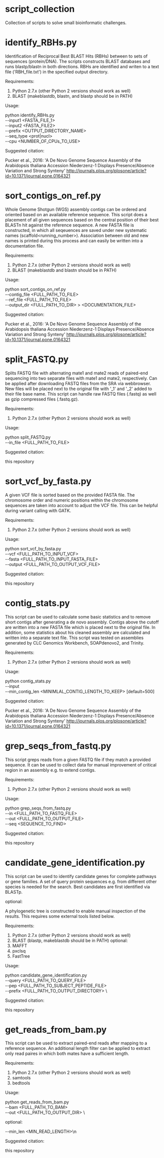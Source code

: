 # script_collection
Collection of scripts to solve small bioinformatic challenges.


# identify_RBHs.py

Identification of Reciprocal Best BLAST Hits (RBHs) between to sets of sequences (protein/DNA). The scripts constructs BLAST databases and runs blastp/blastn in both directions. RBHs are identified and writen to a text file ('RBH_file.txt') in the specified output directory.

Requirements:

1) Python 2.7.x (other Python 2 versions should work as well)
2) BLAST (makeblastdb, blastn, and blastp should be in PATH)

Usage:

python identify_RBHs.py \
--input1 <FASTA_FILE_1> \
--input2 <FASTA_FILE2> \
--prefix <OUTPUT_DIRECTORY_NAME> \
--seq_type <prot|nucl> \
--cpu <NUMBER_OF_CPUs_TO_USE>


Suggested citation:

Pucker et al., 2016: 'A De Novo Genome Sequence Assembly of the Arabidopsis thaliana Accession Niederzenz-1 Displays Presence/Absence Variation and Strong Synteny'
http://journals.plos.org/plosone/article?id=10.1371/journal.pone.0164321





# sort_contigs_on_ref.py

Whole Genome Shotgun (WGS) assembly contigs can be ordered and oriented based on an available reference sequence. This script does a placement of all given sequences based on the central position of their best BLASTn hit against the reference sequence. A new FASTA file is constructed, in which all seqeuences are saved under new systematic names (scaffold<running_number>). Association between old and new names is printed during this process and can easily be written into a documentation file.

Requirements:

1) Python 2.7.x (other Python 2 versions should work as well)
2) BLAST (makeblastdb and blastn should be in PATH)

Usage:

python sort_contigs_on_ref.py \
--contig_file <FULL_PATH_TO_FILE> \
--ref_file <FULL_PATH_TO_FILE> \
--output_dir <FULL_PATH_TO_DIR> > <DOCUMENTATION_FILE>

Suggested citation:

Pucker et al., 2016: 'A De Novo Genome Sequence Assembly of the Arabidopsis thaliana Accession Niederzenz-1 Displays Presence/Absence Variation and Strong Synteny'
http://journals.plos.org/plosone/article?id=10.1371/journal.pone.0164321





# split_FASTQ.py

Splits FASTQ file with alternating mate1 and mate2 reads of paired-end sequencing into two separate files with mate1 and mate2, respectively. Can be applied after downloading FASTQ files from the SRA via webbrowser. New files will be placed next to the original file with '_1' and '_2' added to their file base name. This script can handle raw FASTQ files (.fastq) as well as gzip compressed files (.fastq.gz).

Requirements:

1) Python 2.7.x (other Python 2 versions should work as well)

Usage:

python split_FASTQ.py \
--in_file <FULL_PATH_TO_FILE>


Suggested citation:

this repository





# sort_vcf_by_fasta.py

A given VCF file is sorted based on the provided FASTA file. The chromosome order and numeric positions within the chromosome sequences are taken into account to adjust the VCF file. This can be helpful during variant calling with GATK.

Requirements:

1) Python 2.7.x (other Python 2 versions should work as well)

Usage:

python sort_vcf_by_fasta.py \
--vcf <FULL_PATH_TO_INPUT_VCF> \
--fasta <FULL_PATH_TO_INPUT_FASTA_FILE> \
--output <FULL_PATH_TO_OUTPUT_VCF_FILE>


Suggested citation:

this repository




# contig_stats.py
This script can be used to calculate some basic statistics and to remove short contigs after generating a de novo assembly. Contigs above the cutoff are written into a new FASTA file which is placed next to the original file. In addition, some statistics about his cleaned assembly are calculated and written into a separate text file. This script was tested on assemblies generated by CLC Genomics Workbench, SOAPdenovo2, and Trinity.

Requirements:

1) Python 2.7.x (other Python 2 versions should work as well)

Usage:

python contig_stats.py \
--input <FILENAME> \
--min_contig_len <MINIMLAL_CONTIG_LENGTH_TO_KEEP> [default=500]


Suggested citation:

Pucker et al., 2016: 'A De Novo Genome Sequence Assembly of the Arabidopsis thaliana Accession Niederzenz-1 Displays Presence/Absence Variation and Strong Synteny'
http://journals.plos.org/plosone/article?id=10.1371/journal.pone.0164321



# grep_seqs_from_fastq.py
This script greps reads from a given FASTQ file if they match a provided sequence. It can be used to collect data for manual improvement of critical region in an assembly e.g. to extend contigs.


Requirements:

1) Python 2.7.x (other Python 2 versions should work as well)

Usage:

python grep_seqs_from_fastq.py \
--in <FULL_PATH_TO_FASTQ_FILE> \
--out <FULL_PATH_TO_OUTPUT_FILE> \
--seq <SEQUENCE_TO_FIND>

Suggested citation:

this repository


# candidate_gene_identification.py
This script can be used to identify candidate genes for complete pathways or gene families. A set of query protein sequences e.g. from different other species is needed for the search. Best candidates are first identified via BLASTp.

optional:

A phylogenetic tree is constructed to enable manual inspection of the results. This requires some external tools listed below.


Requirements:

1) Python 2.7.x (other Python 2 versions should work as well)
2) BLAST (blastp, makeblastdb should be in PATH)
optional:
3) MAFFT
4) pxclsq
5) FastTree

Usage:

python candidate_gene_identification.py \
--query <FULL_PATH_TO_QUERY_FILE> \
--pep <FULL_PATH_TO_SUBJECT_PEPTIDE_FILE> \
--prefix <FULL_PATH_TO_OUTPUT_DIRECTORY> \


Suggested citation:

this repository



# get_reads_from_bam.py
This script can be used to extract paired-end reads after mapping to a reference sequence. An additional length filter can be applied to extract only read paires in which both mates have a sufficient length.



Requirements:

1) Python 2.7.x (other Python 2 versions should work as well)
2) samtools
3) bedtools

Usage:

python get_reads_from_bam.py \
--bam <FULL_PATH_TO_BAM> \
--out <FULL_PATH_TO_OUTPUT_DIR> \

optional:

--min_len <MIN_READ_LENGTH>\n


Suggested citation:

this repository





